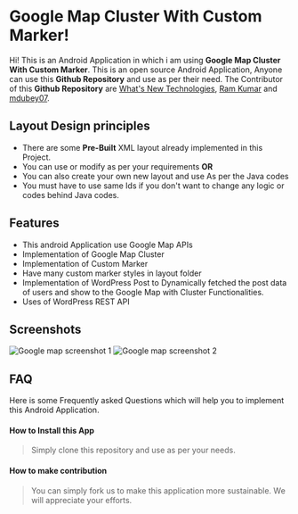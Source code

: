 # Google Map Cluster With Custom Marker!

Hi! This is an Android Application in which i am using **Google Map Cluster With Custom Marker**. This is an open source Android Application, Anyone can use this **Github Repository** and use as per their need. The Contributor of this **Github Repository** are [What's New Technologies](http://wntechs.com/), [Ram Kumar](https://github.com/wntechs) and [mdubey07](https://github.com/mdubey07).


## Layout Design principles

-   There are some **Pre-Built** XML layout already implemented in this Project.  
-   You can use or modify as per your requirements **OR**
-   You can also create your own new layout and use As per the Java codes
- You must have to use same Ids if you don't want to change any logic or codes behind Java codes.

## Features

-   This android Application use Google Map APIs
-   Implementation of Google Map Cluster
-   Implementation of Custom Marker
-   Have many custom marker styles in layout folder
-   Implementation of WordPress Post to Dynamically fetched the post data of users and show to the Google Map with Cluster Functionalities.
-   Uses of WordPress REST API

## Screenshots

![Google map screenshot 1](https://picasaweb.google.com/108675837573371980104/6715345302519444929#6715345304694166994 "gmap-screenshot1")
![Google map screenshot 2](https://picasaweb.google.com/108675837573371980104/6715345749450630881#6715345750825936658 "gmap screenshot 2")

## FAQ

Here is some Frequently asked Questions which will help you to implement this Android Application.
#### How to Install this App
> Simply clone this repository and use as per your needs.

#### How to make contribution
> You can simply fork us to make this application more sustainable. We will appreciate your efforts.



